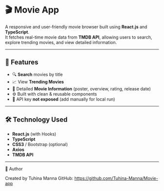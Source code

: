 # 🎬 Movie App

A responsive and user-friendly movie browser built using **React.js** and **TypeScript**.  
It fetches real-time movie data from **TMDB API**, allowing users to search, explore trending movies, and view detailed information.

---

## 🚀 Features

- 🔍 **Search** movies by title
- 📈 View **Trending Movies**
- 📝 Detailed **Movie Information** (poster, overview, rating, release date)
- ⚙️ Built with clean & reusable components
- 🔐 API key **not exposed** (add manually for local run)

---

## 🛠 Technology Used

- **React.js** (with Hooks)
- **TypeScript**
- **CSS3** / Bootstrap (optional)
- **Axios**
- **TMDB API**

---

👤 Author

Created by Tuhina Manna
GitHub: https://github.com/Tuhina-Manna/Movie-app
